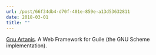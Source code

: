 ```yaml
---
url: /post/66f34db4-d70f-401e-859e-a13d53632811
date: 2018-03-01
title: ""
---
```




[Gnu Artanis](https://www.gnu.org/software/artanis/manual/manual.html). A Web Framework for Guile (the GNU Scheme implementation). 
